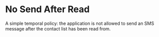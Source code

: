 # No Send After Read

A simple temporal policy: the application is not allowed to send an SMS message after the contact list has been read from.
